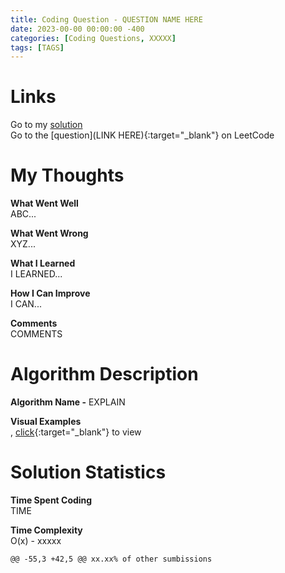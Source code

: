 ```yaml
---
title: Coding Question - QUESTION NAME HERE
date: 2023-00-00 00:00:00 -400
categories: [Coding Questions, XXXXX]
tags: [TAGS]
---
```


# Links  

Go to my [solution](#solution)  
Go to the [question](LINK HERE){:target="_blank"} on LeetCode  

# My Thoughts  

**What Went Well**  
ABC...

**What Went Wrong**  
XYZ...

**What I Learned**  
I LEARNED...

**How I Can Improve**  
I CAN...

**Comments**  
COMMENTS

# Algorithm Description

**Algorithm Name -** EXPLAIN

**Visual Examples**  
, [click](LINK_HERE){:target="_blank"} to view  

# Solution Statistics  

**Time Spent Coding**  
TIME

**Time Complexity**  
O(x) - xxxxx

	@@ -55,3 +42,5 @@ xx.xx% of other sumbissions

```python
```